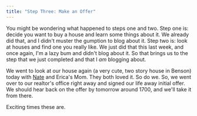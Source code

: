```yaml
---
title: "Step Three: Make an Offer"
---
```

You might be wondering what happened to steps one and two. Step one is: decide
you want to buy a house and learn some things about it. We already did that,
and I didn't muster the gumption to blog about it. Step two is: look at houses
and find one you really like. We just did that this last week, and once again,
I'm a lazy bum and didn't blog about it. So that brings us to the step that we
just completed and that I _am_ blogging about.

We went to look at our house again (a very cute, two story house in Benson)
today with [Nate][1] and Erica's Mom. They both loved it. So do we. So, we
went over to our realtor's office right away and signed our life away initial
offer. We should hear back on the offer by tomorrow around 1700, and we'll
take it from there.

Exciting times these are.

   [1]: http://www.procrasti-nate.com

